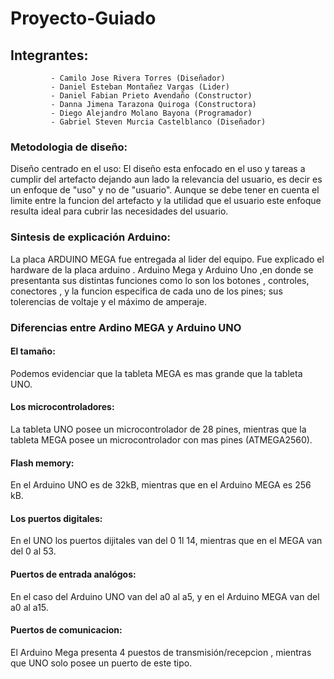 # Proyecto-Guiado
## Integrantes: 
             - Camilo Jose Rivera Torres (Diseñador)
             - Daniel Esteban Montañez Vargas (Lider)
             - Daniel Fabian Prieto Avendaño (Constructor)
             - Danna Jimena Tarazona Quiroga (Constructora)
             - Diego Alejandro Molano Bayona (Programador)
             - Gabriel Steven Murcia Castelblanco (Diseñador)
             
### Metodologia de diseño:
Diseño centrado en el uso:  El diseño esta enfocado en el uso y tareas a cumplir del artefacto dejando aun lado la relevancia del usuario, es decir es un enfoque de "uso" y no de "usuario". Aunque se debe tener en cuenta el limite entre la funcion del artefacto y la utilidad que el usuario este enfoque resulta ideal para cubrir las necesidades del usuario.

### Sintesis de explicación Arduino:
La placa ARDUINO MEGA fue entregada al lider del equipo.
Fue explicado el hardware de la placa arduino .
Arduino Mega y Arduino Uno ,en donde se presentanta sus distintas funciones como lo son los botones , controles, conectores , y la funcion especifica de cada uno de los pines; sus tolerencias de voltaje y el máximo de amperaje.

### Diferencias entre Ardino MEGA y Arduino UNO
#### El tamaño: 
Podemos evidenciar que la tableta MEGA es mas grande que la tableta UNO.
#### Los microcontroladores:
La tableta UNO posee un microcontrolador de 28 pines, mientras que la tableta MEGA posee un microcontrolador con mas pines (ATMEGA2560).
#### Flash memory:
En el Arduino UNO es de 32kB, mientras que en el Arduino MEGA es 256 kB.
#### Los puertos digitales: 
En el UNO los puertos dijitales van del 0 1l 14, mientras que en el MEGA van del 0 al 53.
#### Puertos de entrada analógos: 
En el caso del Arduino UNO van del a0 al a5, y en el Arduino MEGA van del a0 al a15.
#### Puertos de comunicacion:
El Arduino Mega presenta 4 puestos de transmisión/recepcion , mientras que UNO solo posee un puerto de este tipo.
